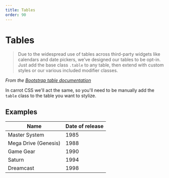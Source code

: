 ```yaml
---
title: Tables
order: 90
---
```


# Tables

> Due to the widespread use of tables across third-party widgets like calendars and date pickers, we’ve designed our tables to be opt-in. Just add the base class `.table` to any table, then extend with custom styles or our various included modifier classes.

_From the [Bootstrap table documentation](https://getbootstrap.com/docs/4.0/content/tables/)_

In carrot CSS we'll act the same, so you'll need to be manually add the `table` class to the table you want to stylize.

## Examples

<table class="table" >
<thead>
<tr><th>Name</th><th>Date of release</th></tr>
</thead>
<tbody>
<tr><td>Master System</td><td>1985</td></tr>
<tr><td>Mega Drive (Genesis)</td><td>1988</td></tr>
<tr><td>Game Gear</td><td>1990</td></tr>
<tr><td>Saturn</td><td>1994</td></tr>
<tr><td>Dreamcast</td><td>1998</td></tr>
</tbody>
</table>
